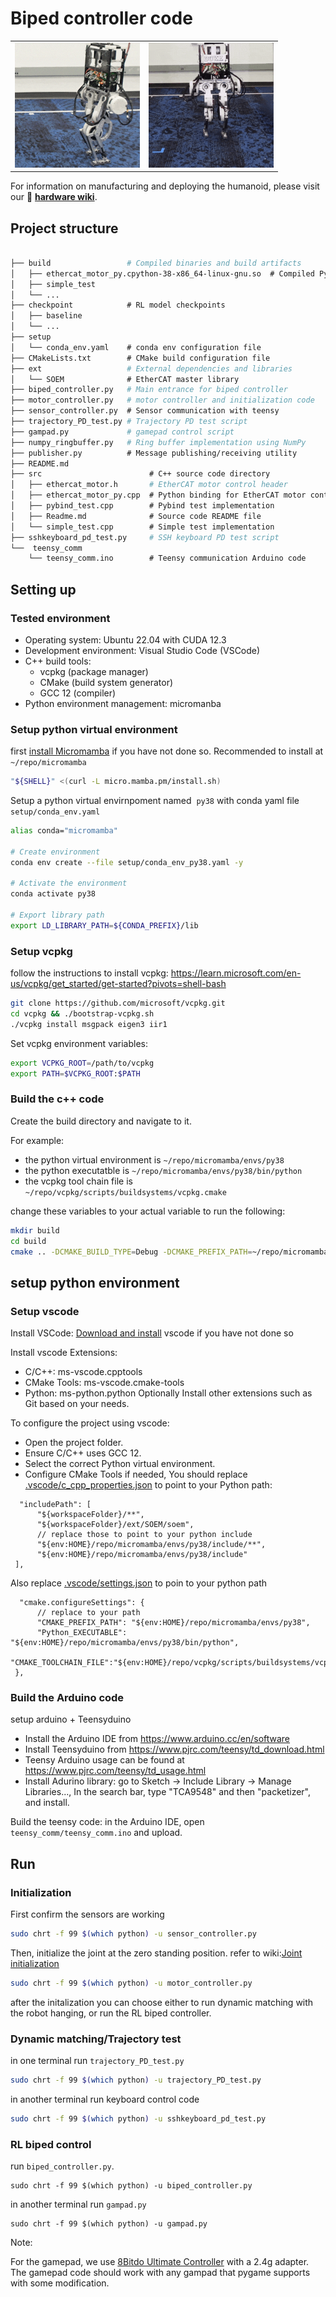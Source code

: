 
# Biped controller code

<table>
<tr>
<td><img src="doc/image/dukehumanoidv1-thumbnails_1.gif" alt="Duke Humanoid V1 Thumbnail 1" style="width: 200px; height: 200px;"></td>
<td><img src="doc/image/dukehumanoidv1-thumbnails.gif" alt="Duke Humanoid V1 Thumbnail 2" style="width: 200px; height: 200px;"></td>
</tr>
</table>

For information on manufacturing and deploying the humanoid, please visit our 🔧 
**[hardware wiki](https://www.notion.so/Duke-Humanoid-V1-b-38d54de887d1403a82f2367490c45b89)**.

## Project structure

```bash

├── build                 # Compiled binaries and build artifacts
│   ├── ethercat_motor_py.cpython-38-x86_64-linux-gnu.so  # Compiled Python extension
│   ├── simple_test
│   └── ...
├── checkpoint            # RL model checkpoints
│   ├── baseline
│   └── ...
├── setup                   
│   └── conda_env.yaml    # conda env configuration file
├── CMakeLists.txt        # CMake build configuration file
├── ext                   # External dependencies and libraries
│   └── SOEM              # EtherCAT master library
├── biped_controller.py   # Main entrance for biped controller
├── motor_controller.py   # motor controller and initialization code
├── sensor_controller.py  # Sensor communication with teensy
├── trajectory_PD_test.py # Trajectory PD test script
├── gampad.py             # gamepad control script
├── numpy_ringbuffer.py   # Ring buffer implementation using NumPy
├── publisher.py          # Message publishing/receiving utility
├── README.md  
├── src                        # C++ source code directory
│   ├── ethercat_motor.h       # EtherCAT motor control header
│   ├── ethercat_motor_py.cpp  # Python binding for EtherCAT motor control
│   ├── pybind_test.cpp        # Pybind test implementation
│   ├── Readme.md              # Source code README file
│   └── simple_test.cpp        # Simple test implementation
├── sshkeyboard_pd_test.py     # SSH keyboard PD test script
└──  teensy_comm
    └── teensy_comm.ino        # Teensy communication Arduino code

```

## Setting up

### Tested environment
- Operating system: Ubuntu 22.04 with CUDA 12.3
- Development environment: Visual Studio Code (VSCode)
- C++ build tools:
  -  vcpkg (package manager)
  - CMake (build system generator)
  - GCC 12 (compiler)
- Python environment management: micromanba

### Setup python virtual environment
 first [install Micromamba](https://mamba.readthedocs.io/en/latest/installation/micromamba-installation.html) if you have not done so. Recommended to install at `~/repo/micromamba`


```bash
"${SHELL}" <(curl -L micro.mamba.pm/install.sh)
```

Setup a python virtual envirnpoment named  `py38` with conda yaml file `setup/conda_env.yaml` 

```bash
alias conda="micromamba"

# Create environment
conda env create --file setup/conda_env_py38.yaml -y

# Activate the environment
conda activate py38

# Export library path
export LD_LIBRARY_PATH=${CONDA_PREFIX}/lib
```


### Setup vcpkg

follow the instructions to install vcpkg: 
https://learn.microsoft.com/en-us/vcpkg/get_started/get-started?pivots=shell-bash

```bash
git clone https://github.com/microsoft/vcpkg.git
cd vcpkg && ./bootstrap-vcpkg.sh
./vcpkg install msgpack eigen3 iir1

```

Set vcpkg environment variables:
```bash
export VCPKG_ROOT=/path/to/vcpkg
export PATH=$VCPKG_ROOT:$PATH
```



### Build the c++ code

Create the build directory and navigate to it.

For example:
- the python virtual environment is `~/repo/micromamba/envs/py38`
- the python executatble is `~/repo/micromamba/envs/py38/bin/python`
- the vcpkg tool chain file is `~/repo/vcpkg/scripts/buildsystems/vcpkg.cmake`

change these variables to your actual variable to run the following:

```bash
mkdir build
cd build
cmake .. -DCMAKE_BUILD_TYPE=Debug -DCMAKE_PREFIX_PATH=~/repo/micromamba/envs/py38 -DPython_EXECUTABLE=~/repo/micromamba/envs/py38/bin/python -DCMAKE_TOOLCHAIN_FILE=~/repo/vcpkg/scripts/buildsystems/vcpkg.cmake -G Ninja
```

## setup python environment



### Setup vscode
Install VSCode: [Download and install](https://code.visualstudio.com/download) vscode if you have not done so

Install vscode Extensions:
- C/C++: ms-vscode.cpptools
- CMake Tools: ms-vscode.cmake-tools
- Python: ms-python.python
Optionally Install other extensions such as Git based on your needs.

To configure the project using vscode:
- Open the project folder.
- Ensure C/C++ uses GCC 12.
- Select the correct Python virtual environment.
- Configure CMake Tools if needed, You should replace [.vscode/c_cpp_properties.json](.vscode/c_cpp_properties.json) to point to your Python path:
```
  "includePath": [
      "${workspaceFolder}/**",
      "${workspaceFolder}/ext/SOEM/soem",
      // replace those to point to your python include
      "${env:HOME}/repo/micromamba/envs/py38/include/**",
      "${env:HOME}/repo/micromamba/envs/py38/include"
 ],
```
 Also replace [.vscode/settings.json](.vscode/settings.json) to poin to your python path
```
  "cmake.configureSettings": {
      // replace to your path
      "CMAKE_PREFIX_PATH": "${env:HOME}/repo/micromamba/envs/py38",
      "Python_EXECUTABLE": "${env:HOME}/repo/micromamba/envs/py38/bin/python",
      "CMAKE_TOOLCHAIN_FILE":"${env:HOME}/repo/vcpkg/scripts/buildsystems/vcpkg.cmake",
 },
```

### Build the Arduino code

setup arduino + Teensyduino
- Install the Arduino IDE from https://www.arduino.cc/en/software
- Install Teensyduino from https://www.pjrc.com/teensy/td_download.html
- Teensy Arduino usage can be found at https://www.pjrc.com/teensy/td_usage.html
- Install Adurino library: go to Sketch -> Include Library -> Manage Libraries..., In the search bar, type "TCA9548" and then "packetizer", and install.

Build the teensy code: in the Arduino IDE, open `teensy_comm/teensy_comm.ino` and upload.


## Run

### Initialization
First confirm the sensors are working
```bash
sudo chrt -f 99 $(which python) -u sensor_controller.py
```

Then, initialize the joint at the zero standing position. refer to wiki:[Joint initialization](https://sleepy-yoke-a21.notion.site/Sim2real-ebbd3cc351294a97a796040b54091273#a068aad6d80e4ee8bc613af9ba50b854)
```bash
sudo chrt -f 99 $(which python) -u motor_controller.py

```
after the initalization you can choose either to run dynamic matching with the robot hanging,
or run the RL biped controller.


### Dynamic matching/Trajectory test
in one terminal run `trajectory_PD_test.py`
```bash
sudo chrt -f 99 $(which python) -u trajectory_PD_test.py

```
in another terminal run keyboard control code
```bash
sudo chrt -f 99 $(which python) -u sshkeyboard_pd_test.py
```

### RL biped control
run `biped_controller.py`.
```
sudo chrt -f 99 $(which python) -u biped_controller.py
```
in another terminal run `gampad.py`
```
sudo chrt -f 99 $(which python) -u gampad.py
```

Note: 

For the gamepad, we use [8Bitdo Ultimate Controller](https://www.8bitdo.com/ultimate-bluetooth-controller/) with a 2.4g adapter. The gamepad code should work with any gampad that pygame supports with some modification. 
